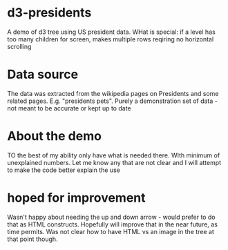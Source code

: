 # d3-presidents
A demo of d3 tree using US president data.
WHat is special: if a level has too many children for screen, makes
multiple rows reqiring no horizontal scrolling
# Data source
The data was extracted from the wikipedia pages on Presidents and some related pages.
E.g. "presidents pets".  Purely a demonstration set of data - not meant to be 
accurate or kept up to date
# About the demo
TO the best of my ability only have what is needed there.  WIth minimum of unexplained
numbers.  Let me know any that are not clear and I will attempt to make the 
code better explain the use
# hoped for improvement
Wasn't happy about needing the up and down arrow - would prefer to do that as HTML constructs.
Hopefully will improve that in the near future, as time permits.  Was not
clear how to have HTML vs an image in the tree at that point though.
